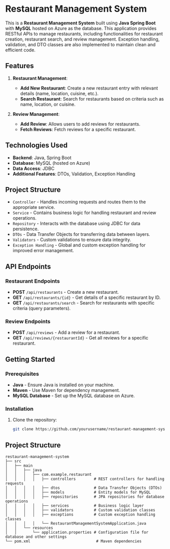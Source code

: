 # Restaurant Management System

This is a **Restaurant Management System** built using **Java Spring Boot** with **MySQL** hosted on Azure as the database. This application provides RESTful APIs to manage restaurants, including functionalities for restaurant creation, restaurant search, and review management. Exception handling, validation, and DTO classes are also implemented to maintain clean and efficient code.

## Features

1. **Restaurant Management**:
   - **Add New Restaurant**: Create a new restaurant entry with relevant details (name, location, cuisine, etc.).
   - **Search Restaurant**: Search for restaurants based on criteria such as name, location, or cuisine.
   
2. **Review Management**:
   - **Add Review**: Allows users to add reviews for restaurants.
   - **Fetch Reviews**: Fetch reviews for a specific restaurant.

## Technologies Used

- **Backend**: Java, Spring Boot
- **Database**: MySQL (hosted on Azure)
- **Data Access**: JDBC
- **Additional Features**: DTOs, Validation, Exception Handling

## Project Structure

- `Controller` - Handles incoming requests and routes them to the appropriate service.
- `Service` - Contains business logic for handling restaurant and review operations.
- `Repository` - Interacts with the database using JDBC for data persistence.
- `DTOs` - Data Transfer Objects for transferring data between layers.
- `Validators` - Custom validations to ensure data integrity.
- `Exception Handling` - Global and custom exception handling for improved error management.

## API Endpoints

### Restaurant Endpoints

- **POST** `/api/restaurants` - Create a new restaurant.
- **GET** `/api/restaurants/{id}` - Get details of a specific restaurant by ID.
- **GET** `/api/restaurants/search` - Search for restaurants with specific criteria (query parameters).

### Review Endpoints

- **POST** `/api/reviews` - Add a review for a restaurant.
- **GET** `/api/reviews/{restaurantId}` - Get all reviews for a specific restaurant.

## Getting Started

### Prerequisites

- **Java** - Ensure Java is installed on your machine.
- **Maven** - Use Maven for dependency management.
- **MySQL Database** - Set up the MySQL database on Azure.

### Installation

1. Clone the repository:
   ```bash
   git clone https://github.com/yourusername/restaurant-management-system.git

## Project Structure

```plaintext
restaurant-management-system
├── src
│   ├── main
│   │   ├── java
│   │   │   ├── com.example.restaurant
│   │   │   │   ├── controllers        # REST controllers for handling requests
│   │   │   │   ├── dtos               # Data Transfer Objects (DTOs)
│   │   │   │   ├── models             # Entity models for MySQL
│   │   │   │   ├── repositories       # JPA repositories for database operations
│   │   │   │   ├── services           # Business logic layer
│   │   │   │   ├── validators         # Custom validation classes
│   │   │   │   ├── exceptions         # Custom exception handling classes
│   │   │   │   └── RestaurantManagementSystemApplication.java
│   │   └── resources
│   │       └── application.properties # Configuration file for database and other settings
└── pom.xml                             # Maven dependencies
